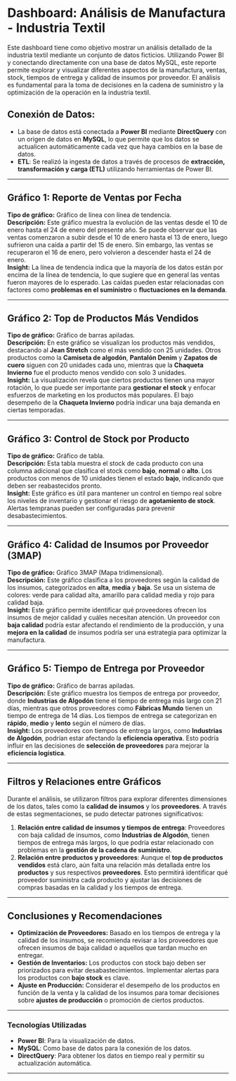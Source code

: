 
# **Dashboard: Análisis de Manufactura - Industria Textil**

Este dashboard tiene como objetivo mostrar un análisis detallado de la industria textil mediante un conjunto de datos ficticios. Utilizando Power BI y conectando directamente con una base de datos MySQL, este reporte permite explorar y visualizar diferentes aspectos de la manufactura, ventas, stock, tiempos de entrega y calidad de insumos por proveedor. El análisis es fundamental para la toma de decisiones en la cadena de suministro y la optimización de la operación en la industria textil.

## **Conexión de Datos:**
- La base de datos está conectada a **Power BI** mediante **DirectQuery** con un origen de datos en **MySQL**, lo que permite que los datos se actualicen automáticamente cada vez que haya cambios en la base de datos.
- **ETL**: Se realizó la ingesta de datos a través de procesos de **extracción, transformación y carga (ETL)** utilizando herramientas de Power BI.

---

## **Gráfico 1: Reporte de Ventas por Fecha**
**Tipo de gráfico:** Gráfico de línea con línea de tendencia.  
**Descripción:** Este gráfico muestra la evolución de las ventas desde el 10 de enero hasta el 24 de enero del presente año. Se puede observar que las ventas comenzaron a subir desde el 10 de enero hasta el 13 de enero, luego sufrieron una caída a partir del 15 de enero. Sin embargo, las ventas se recuperaron el 16 de enero, pero volvieron a descender hasta el 24 de enero.  
**Insight:** La línea de tendencia indica que la mayoría de los datos están por encima de la línea de tendencia, lo que sugiere que en general las ventas fueron mayores de lo esperado. Las caídas pueden estar relacionadas con factores como **problemas en el suministro** o **fluctuaciones en la demanda**.

---

## **Gráfico 2: Top de Productos Más Vendidos**
**Tipo de gráfico:** Gráfico de barras apiladas.  
**Descripción:** En este gráfico se visualizan los productos más vendidos, destacando al **Jean Stretch** como el más vendido con 25 unidades. Otros productos como la **Camiseta de algodón**, **Pantalón Denim** y **Zapatos de cuero** siguen con 20 unidades cada uno, mientras que la **Chaqueta Invierno** fue el producto menos vendido con solo 3 unidades.  
**Insight:** La visualización revela que ciertos productos tienen una mayor rotación, lo que puede ser importante para **gestionar el stock** y enfocar esfuerzos de marketing en los productos más populares. El bajo desempeño de la **Chaqueta Invierno** podría indicar una baja demanda en ciertas temporadas.

---

## **Gráfico 3: Control de Stock por Producto**
**Tipo de gráfico:** Gráfico de tabla.  
**Descripción:** Esta tabla muestra el stock de cada producto con una columna adicional que clasifica el stock como **bajo**, **normal** o **alto**. Los productos con menos de 10 unidades tienen el estado **bajo**, indicando que deben ser reabastecidos pronto.  
**Insight:** Este gráfico es útil para mantener un control en tiempo real sobre los niveles de inventario y gestionar el riesgo de **agotamiento de stock**. Alertas tempranas pueden ser configuradas para prevenir desabastecimientos.

---

## **Gráfico 4: Calidad de Insumos por Proveedor (3MAP)**
**Tipo de gráfico:** Gráfico 3MAP (Mapa tridimensional).  
**Descripción:** Este gráfico clasifica a los proveedores según la calidad de los insumos, categorizados en **alta**, **media** y **baja**. Se usa un sistema de colores: verde para calidad alta, amarillo para calidad media y rojo para calidad baja.  
**Insight:** Este gráfico permite identificar qué proveedores ofrecen los insumos de mejor calidad y cuáles necesitan atención. Un proveedor con **baja calidad** podría estar afectando el rendimiento de la producción, y una **mejora en la calidad** de insumos podría ser una estrategia para optimizar la manufactura.

---

## **Gráfico 5: Tiempo de Entrega por Proveedor**
**Tipo de gráfico:** Gráfico de barras apiladas.  
**Descripción:** Este gráfico muestra los tiempos de entrega por proveedor, donde **Industrias de Algodón** tiene el tiempo de entrega más largo con 21 días, mientras que otros proveedores como **Fábricas Mundo** tienen un tiempo de entrega de 14 días. Los tiempos de entrega se categorizan en **rápido**, **medio** y **lento** según el número de días.  
**Insight:** Los proveedores con tiempos de entrega largos, como **Industrias de Algodón**, podrían estar afectando la **eficiencia operativa**. Esto podría influir en las decisiones de **selección de proveedores** para mejorar la **eficiencia logística**.

---

## **Filtros y Relaciones entre Gráficos**
Durante el análisis, se utilizaron filtros para explorar diferentes dimensiones de los datos, tales como la **calidad de insumos** y los **proveedores**. A través de estas segmentaciones, se pudo detectar patrones significativos:

1. **Relación entre calidad de insumos y tiempos de entrega**: Proveedores con baja calidad de insumos, como **Industrias de Algodón**, tienen tiempos de entrega más largos, lo que podría estar relacionado con problemas en la **gestión de la cadena de suministro**.
2. **Relación entre productos y proveedores**: Aunque el **top de productos vendidos** está claro, aún falta una relación más detallada entre los **productos** y sus respectivos **proveedores**. Esto permitirá identificar qué proveedor suministra cada producto y ajustar las decisiones de compras basadas en la calidad y los tiempos de entrega.

---

## **Conclusiones y Recomendaciones**
- **Optimización de Proveedores:** Basado en los tiempos de entrega y la calidad de los insumos, se recomienda revisar a los proveedores que ofrecen insumos de baja calidad o aquellos que tardan mucho en entregar.
- **Gestión de Inventarios:** Los productos con stock bajo deben ser priorizados para evitar desabastecimientos. Implementar alertas para los productos con **bajo stock** es clave.
- **Ajuste en Producción:** Considerar el desempeño de los productos en función de la venta y la calidad de los insumos para tomar decisiones sobre **ajustes de producción** o promoción de ciertos productos.

---

### **Tecnologías Utilizadas**
- **Power BI**: Para la visualización de datos.
- **MySQL**: Como base de datos para la conexión de los datos.
- **DirectQuery**: Para obtener los datos en tiempo real y permitir su actualización automática.

---


